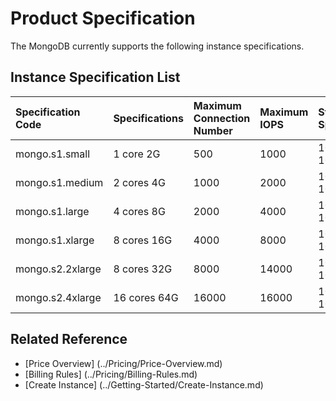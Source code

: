 # Product Specification

The MongoDB currently supports the following instance specifications.

## Instance Specification List

| Specification Code | Specifications | Maximum Connection Number | Maximum IOPS | Storage Space |
| :- | :- | :- | :- | :- |
| mongo.s1.small | 1 core 2G | 500 | 1000 | 10G-1000G |
| mongo.s1.medium | 2 cores 4G | 1000 | 2000 | 10G-1000G |
| mongo.s1.large | 4 cores 8G | 2000 | 4000 | 10G-1000G |
| mongo.s1.xlarge | 8 cores 16G | 4000 | 8000 | 10G-1000G |
| mongo.s2.2xlarge | 8 cores 32G | 8000 | 14000 | 10G-1000G |
| mongo.s2.4xlarge | 16 cores 64G | 16000 | 16000 | 10G-1000G |


## Related Reference


- [Price Overview] (../Pricing/Price-Overview.md)
- [Billing Rules] (../Pricing/Billing-Rules.md)
- [Create Instance] (../Getting-Started/Create-Instance.md)
